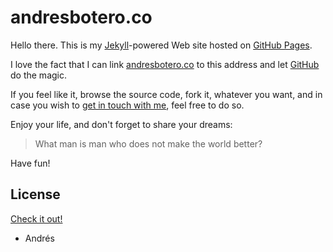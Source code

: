 # andresbotero.co

Hello there. This is my [Jekyll](https://github.com/mojombo/jekyll)-powered Web site hosted on [GitHub Pages](http://pages.github.com/).

I love the fact that I can link [andresbotero.co](http://andresbotero.co/) to this address and let [GitHub](https://github.com/) do the magic.

If you feel like it, browse the source code, fork it, whatever you want, and in case you wish to [get in touch with me](https://twitter.com/andevco), feel free to do so.

Enjoy your life, and don't forget to share your dreams:
> What man is man who does not make the world better?

Have fun!

## License

[Check it out!](http://creativecommons.org/licenses/by/3.0/)

- Andrés